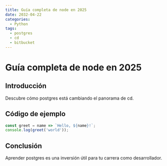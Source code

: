 ```yaml
---
title: Guía completa de node en 2025
date: 2032-04-22
categories:
  - Python
tags:
  - postgres
  - cd
  - bitbucket
---
```


# Guía completa de node en 2025

## Introducción

Descubre cómo postgres está cambiando el panorama de cd.

## Código de ejemplo

```javascript
const greet = name => `Hello, ${name}!`;
console.log(greet('world'));
```

## Conclusión

Aprender postgres es una inversión útil para tu carrera como desarrollador.